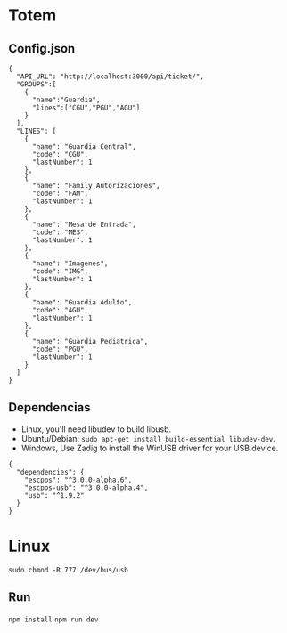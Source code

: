 # Totem

## Config.json
```
{
  "API_URL": "http://localhost:3000/api/ticket/",
  "GROUPS":[
    {
      "name":"Guardia",
      "lines":["CGU","PGU","AGU"]
    }
  ],
  "LINES": [
    {
      "name": "Guardia Central",
      "code": "CGU",
      "lastNumber": 1
    },
    {
      "name": "Family Autorizaciones",
      "code": "FAM",
      "lastNumber": 1
    },
    {
      "name": "Mesa de Entrada",
      "code": "MES",
      "lastNumber": 1
    },
    {
      "name": "Imagenes",
      "code": "IMG",
      "lastNumber": 1
    },
    {
      "name": "Guardia Adulto",
      "code": "AGU",
      "lastNumber": 1
    },
    {
      "name": "Guardia Pediatrica",
      "code": "PGU",
      "lastNumber": 1
    }
  ]
}

```

## Dependencias
- Linux, you'll need libudev to build libusb.
- Ubuntu/Debian: `sudo apt-get install build-essential libudev-dev`.
- Windows, Use Zadig to install the WinUSB driver for your USB device.

```
{
  "dependencies": {
    "escpos": "^3.0.0-alpha.6",
    "escpos-usb": "^3.0.0-alpha.4",
    "usb": "^1.9.2"
  }
}

```

# Linux
```
sudo chmod -R 777 /dev/bus/usb
```

## Run

`npm install`
`npm run dev`
